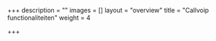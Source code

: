 +++
description = ""
images = []
layout = "overview"
title = "Callvoip functionaliteiten"
weight = 4

+++
